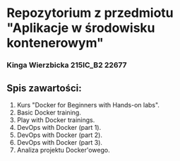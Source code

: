 # Repozytorium z przedmiotu "Aplikacje w środowisku kontenerowym"
### Kinga Wierzbicka 215IC_B2 22677

## Spis zawartości:
1. Kurs "Docker for Beginners with Hands-on labs".
2. Basic Docker training.
3. Play with Docker trainings.
4. DevOps with Docker (part 1).
5. DevOps with Docker (part 2).
6. DevOps with Docker (part 3).
7. Analiza projektu Docker'owego.